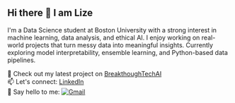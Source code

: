 ## Hi there 👋 I am Lize

<!--
**lc430/lc430** is a ✨ _special_ ✨ repository because its `README.md` (this file) appears on your GitHub profile.

Here are some ideas to get you started:

-->

I'm a Data Science student at Boston University with a strong interest in machine learning, data analysis, and ethical AI. I enjoy working on real-world projects that turn messy data into meaningful insights. Currently exploring model interpretability, ensemble learning, and Python-based data pipelines.

📌 Check out my latest project on [BreakthoughTechAI](https://github.com/lc430/incomplete-bttai-fall-ai-studio-project-repo)  
📫 Let's connect: [LinkedIn](https://www.linkedin.com/in/lize-chen-5b2438296/)  
📧 Say hello to me: <a href="mailto:chenlize0430@gmail.com"><img img src="https://img.shields.io/badge/gmail-%23EA4335.svg?style=plastic&logo=gmail&logoColor=white" alt="Gmail"/></a>

